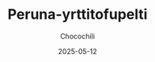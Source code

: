 ---
title: "Peruna-yrttitofupelti"
image: "https://vegaanibotti.lauravuo.me/2025/05/2025-05-12_small.png"
date: 2025-05-12
receipt_url: "https://chocochili.net/2024/01/peruna-yrttitofupelti/"
author: "Chocochili"
---